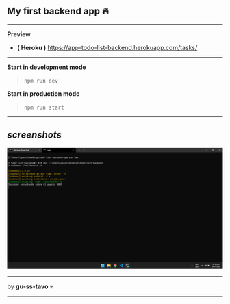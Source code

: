 ## **My first backend app** :fire:

---

**Preview**
- **( Heroku )**
https://app-todo-list-backend.herokuapp.com/tasks/

---

**Start in development mode**

>`npm run dev`

**Start in production mode**

>`npm run start`

---

## *screenshots*

![screen 1](./screenshots/screen-1.png "screen 1")

---

by **gu-ss-tavo** :skull:

---
